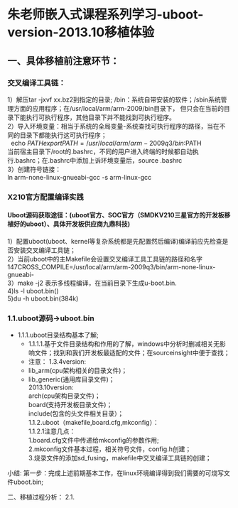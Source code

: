 # 朱老师嵌入式课程系列学习-uboot-version-2013.10移植体验  
## 一、具体移植前注意环节： 
### 交叉编译工具链：
1）解压tar -jxvf xx.bz2到指定的目录; /bin：系统自带安装的软件；/sbin系统管理方面的应用程序；在/usr/local/arm/arm-2009/bin目录下， 但只会在当前的目录下能执行可执行程序，其他目录下并不能找到可执行程序。  
2）导入环境变量：相当于系统的全局变量-系统查找可执行程序的路径，当在不同的目录下都能执行这可执行程序；  
    echo $PATH  
    export PATH=/usr/local/arm/arm-2009q3/bin:$PATH  
    当前宿主目录下/root的.bashrc，不同的用户进入终端的时候都自动执行.bashrc；在.bashrc中添加上诉环境变量后，source .bashrc  
3）创建符号链接：  
    ln arm-none-linux-gnueabi-gcc -s arm-linux-gcc  

### X210官方配置编译实践
#### Uboot源码获取途径：(uboot官方、SOC官方（SMDKV210三星官方的开发板移植好的uboot）、具体开发板供应商九鼎科技)
1）配置uboot(uboot、kernel等复杂系统都是先配置然后编译)编译前应先检查是否安装交叉编译工具链；  
2）当前uboot中的主Makefile会设置交叉编译工具工具链的路径和名字147CROSS_COMPILE=/usr/local/arm/arm-2009q3/bin/arm-none-linux-gnueabi-  
3）make -j2 表示多线程编译，在当前目录下生成u-boot.bin.  
4)ls -l uboot.bin()  
5)du -h uboot.bin(384k)  

### 1.1.uboot源码->uboot.bin
- 1.1.1.uboot目录结构基本了解;   
  - 1.1.1.1.基于文件目录结构和作用的了解，windows中分析时删减相关无影响文件；找到和我们开发板最适配的文件；在sourceinsight中便于查找；    
  - 注意： 1.3.4version:  
  - lib_arm(cpu架构相关的目录文件)；  
  - lib_generic(通用库目录文件)；  
2013.10version:  
arch(cpu架构目录文件)；  
board(支持开发板目录文件)；  
include(包含的头文件相关目录）；  
1.1.2.uboot（makefile,board.cfg,mkconfig）：  
1.1.2.1注意几点：  
1.board.cfg文件中传递给mkconfig的参数作用;  
2.mkconfig文件基本过程，相关符号文件，config.h创建；  
3.烧录文件的添加sd_fusing，makefile中交叉编译工具链的创建；  
            
小结: 第一步：完成上述前期基本工作，在linux环境编译得到我们需要的可烧写文件uboot.bin;

二、移植过程分析：
  2.1.

